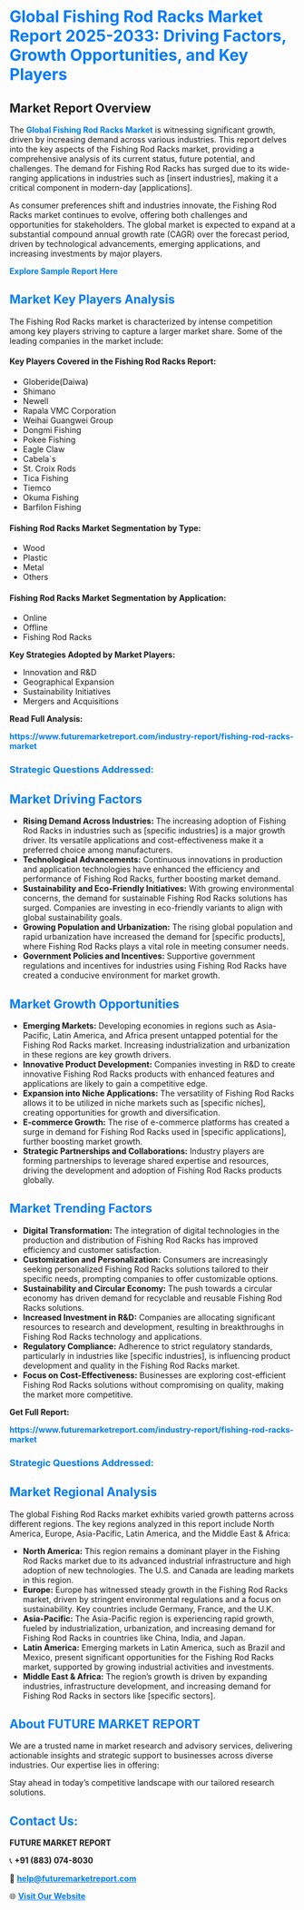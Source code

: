 <h1 style="color: #007BFF;">Global Fishing Rod Racks Market Report 2025-2033: Driving Factors, Growth Opportunities, and Key Players</h1>

<section id="overview">
<h2>Market Report Overview</h2>
<p>The <a href="https://www.futuremarketreport.com/industry-report/fishing-rod-racks-market" style="color: #007BFF; text-decoration: none;"><strong>Global Fishing Rod Racks Market</strong></a> is witnessing significant growth, driven by increasing demand across various industries. This report delves into the key aspects of the Fishing Rod Racks market, providing a comprehensive analysis of its current status, future potential, and challenges. The demand for Fishing Rod Racks has surged due to its wide-ranging applications in industries such as [insert industries], making it a critical component in modern-day [applications].</p>
<p>As consumer preferences shift and industries innovate, the Fishing Rod Racks market continues to evolve, offering both challenges and opportunities for stakeholders. The global market is expected to expand at a substantial compound annual growth rate (CAGR) over the forecast period, driven by technological advancements, emerging applications, and increasing investments by major players.</p>
</section>

<section id="overview">
<p><a href="https://www.futuremarketreport.com/request-sample/reportId=111427" style="color: #007BFF; text-decoration: none;"><strong>Explore Sample Report Here</strong></a></p>
</section>

<section id="key-players">
<h2 style="color: #007BFF;">Market Key Players Analysis</h2>
<p>The Fishing Rod Racks market is characterized by intense competition among key players striving to capture a larger market share. Some of the leading companies in the market include:</p>
<h4>Key Players Covered in the Fishing Rod Racks Report:</h4>
<ul><li>Globeride(Daiwa)</li><li>Shimano</li><li>Newell</li><li>Rapala VMC Corporation</li><li>Weihai Guangwei Group</li><li>Dongmi Fishing</li><li>Pokee Fishing</li><li>Eagle Claw</li><li>Cabela`s</li><li>St. Croix Rods</li><li>Tica Fishing</li><li>Tiemco</li><li>Okuma Fishing</li><li>Barfilon Fishing</li></ul>
<h4>Fishing Rod Racks Market Segmentation by Type:</h4>
<ul><li>Wood</li><li>Plastic</li><li>Metal</li><li>Others</li></ul>

<h4>Fishing Rod Racks Market Segmentation by Application:</h4>
<ul><li>Online</li><li>Offline</li><li>Fishing Rod Racks</li></ul>
<p><strong>Key Strategies Adopted by Market Players:</strong></p>
<ul>
<li>Innovation and R&D</li>
<li>Geographical Expansion</li>
<li>Sustainability Initiatives</li>
<li>Mergers and Acquisitions</li>
</ul>
</section>

<section>
<p><strong>Read Full Analysis: </strong></p><a href="https://www.futuremarketreport.com/industry-report/fishing-rod-racks-market" style="color: #007BFF; text-decoration: none;"><strong>https://www.futuremarketreport.com/industry-report/fishing-rod-racks-market</strong></a>
<h3 style="color: #007BFF;">Strategic Questions Addressed:</h3>
</section>

<section id="driving-factors">
<h2 style="color: #007BFF;">Market Driving Factors</h2>
<ul>
<li><strong>Rising Demand Across Industries:</strong> The increasing adoption of Fishing Rod Racks in industries such as [specific industries] is a major growth driver. Its versatile applications and cost-effectiveness make it a preferred choice among manufacturers.</li>
<li><strong>Technological Advancements:</strong> Continuous innovations in production and application technologies have enhanced the efficiency and performance of Fishing Rod Racks, further boosting market demand.</li>
<li><strong>Sustainability and Eco-Friendly Initiatives:</strong> With growing environmental concerns, the demand for sustainable Fishing Rod Racks solutions has surged. Companies are investing in eco-friendly variants to align with global sustainability goals.</li>
<li><strong>Growing Population and Urbanization:</strong> The rising global population and rapid urbanization have increased the demand for [specific products], where Fishing Rod Racks plays a vital role in meeting consumer needs.</li>
<li><strong>Government Policies and Incentives:</strong> Supportive government regulations and incentives for industries using Fishing Rod Racks have created a conducive environment for market growth.</li>
</ul>
</section>

<section id="growth-opportunities">
<h2 style="color: #007BFF;">Market Growth Opportunities</h2>
<ul>
<li><strong>Emerging Markets:</strong> Developing economies in regions such as Asia-Pacific, Latin America, and Africa present untapped potential for the Fishing Rod Racks market. Increasing industrialization and urbanization in these regions are key growth drivers.</li>
<li><strong>Innovative Product Development:</strong> Companies investing in R&D to create innovative Fishing Rod Racks products with enhanced features and applications are likely to gain a competitive edge.</li>
<li><strong>Expansion into Niche Applications:</strong> The versatility of Fishing Rod Racks allows it to be utilized in niche markets such as [specific niches], creating opportunities for growth and diversification.</li>
<li><strong>E-commerce Growth:</strong> The rise of e-commerce platforms has created a surge in demand for Fishing Rod Racks used in [specific applications], further boosting market growth.</li>
<li><strong>Strategic Partnerships and Collaborations:</strong> Industry players are forming partnerships to leverage shared expertise and resources, driving the development and adoption of Fishing Rod Racks products globally.</li>
</ul>
</section>

<section id="trending-factors">
<h2 style="color: #007BFF;">Market Trending Factors</h2>
<ul>
<li><strong>Digital Transformation:</strong> The integration of digital technologies in the production and distribution of Fishing Rod Racks has improved efficiency and customer satisfaction.</li>
<li><strong>Customization and Personalization:</strong> Consumers are increasingly seeking personalized Fishing Rod Racks solutions tailored to their specific needs, prompting companies to offer customizable options.</li>
<li><strong>Sustainability and Circular Economy:</strong> The push towards a circular economy has driven demand for recyclable and reusable Fishing Rod Racks solutions.</li>
<li><strong>Increased Investment in R&D:</strong> Companies are allocating significant resources to research and development, resulting in breakthroughs in Fishing Rod Racks technology and applications.</li>
<li><strong>Regulatory Compliance:</strong> Adherence to strict regulatory standards, particularly in industries like [specific industries], is influencing product development and quality in the Fishing Rod Racks market.</li>
<li><strong>Focus on Cost-Effectiveness:</strong> Businesses are exploring cost-efficient Fishing Rod Racks solutions without compromising on quality, making the market more competitive.</li>
</ul>
</section>

<section>
<p><strong>Get Full Report: </strong></p><a href="https://www.futuremarketreport.com/industry-report/fishing-rod-racks-market" style="color: #007BFF; text-decoration: none;"><strong>https://www.futuremarketreport.com/industry-report/fishing-rod-racks-market</strong></a>
<h3 style="color: #007BFF;">Strategic Questions Addressed:</h3>
</section>


<section id="regional-analysis">
<h2 style="color: #007BFF;">Market Regional Analysis</h2>
<p>The global Fishing Rod Racks market exhibits varied growth patterns across different regions. The key regions analyzed in this report include North America, Europe, Asia-Pacific, Latin America, and the Middle East & Africa:</p>
<ul>
<li><strong>North America:</strong> This region remains a dominant player in the Fishing Rod Racks market due to its advanced industrial infrastructure and high adoption of new technologies. The U.S. and Canada are leading markets in this region.</li>
<li><strong>Europe:</strong> Europe has witnessed steady growth in the Fishing Rod Racks market, driven by stringent environmental regulations and a focus on sustainability. Key countries include Germany, France, and the U.K.</li>
<li><strong>Asia-Pacific:</strong> The Asia-Pacific region is experiencing rapid growth, fueled by industrialization, urbanization, and increasing demand for Fishing Rod Racks in countries like China, India, and Japan.</li>
<li><strong>Latin America:</strong> Emerging markets in Latin America, such as Brazil and Mexico, present significant opportunities for the Fishing Rod Racks market, supported by growing industrial activities and investments.</li>
<li><strong>Middle East & Africa:</strong> The region’s growth is driven by expanding industries, infrastructure development, and increasing demand for Fishing Rod Racks in sectors like [specific sectors].</li>
</ul>
</section>

<footer>
<h2 style="color: #007BFF;">About FUTURE MARKET REPORT</h2>
<p>We are a trusted name in market research and advisory services, delivering actionable insights and strategic support to businesses across diverse industries. Our expertise lies in offering:</p>

<p>Stay ahead in today’s competitive landscape with our tailored research solutions.</p>

<h2 style="color: #007BFF;">Contact Us:</h2>
<p><strong>FUTURE MARKET REPORT</strong></p>
<p>📞 <strong>+91 (883) 074-8030</strong></p>
<p>📧 <strong><a href="mailto:help@futuremarketreport.com" style="color: #007BFF;">help@futuremarketreport.com</a></strong></p>
<p>🌐 <strong><a href="https://www.futuremarketreport.com/" style="color: #007BFF;">Visit Our Website</a></strong></p>
</footer>
